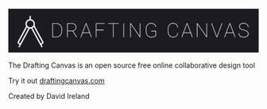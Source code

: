 ![## Drafting Canvas](https://raw.githubusercontent.com/DavidIreland1/drafting-canvas/main/public/images/drafting-canvas.svg)

The Drafting Canvas is an open source free online collaborative design tool

Try it out [draftingcanvas.com](draftingcanvas.com)

Created by David Ireland
